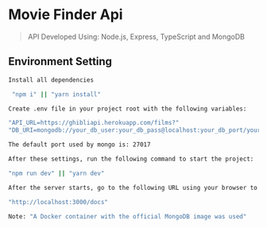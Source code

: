 # Movie Finder Api
> API Developed Using: Node.js, Express, TypeScript and MongoDB

## Environment Setting
```sh
Install all dependencies

 "npm i" || "yarn install"
```

```sh
Create .env file in your project root with the following variables:

"API_URL=https://ghibliapi.herokuapp.com/films?"
"DB_URI=mongodb://your_db_user:your_db_pass@localhost:your_db_port/your_database_name"

The default port used by mongo is: 27017
```

```sh
After these settings, run the following command to start the project:

"npm run dev" || "yarn dev"
```

```sh
After the server starts, go to the following URL using your browser to see all the API documentation::

"http://localhost:3000/docs"
```

```sh
Note: "A Docker container with the official MongoDB image was used"
```


